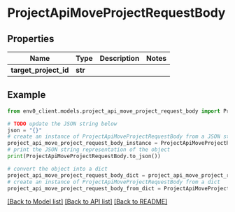 # ProjectApiMoveProjectRequestBody


## Properties

Name | Type | Description | Notes
------------ | ------------- | ------------- | -------------
**target_project_id** | **str** |  | 

## Example

```python
from env0_client.models.project_api_move_project_request_body import ProjectApiMoveProjectRequestBody

# TODO update the JSON string below
json = "{}"
# create an instance of ProjectApiMoveProjectRequestBody from a JSON string
project_api_move_project_request_body_instance = ProjectApiMoveProjectRequestBody.from_json(json)
# print the JSON string representation of the object
print(ProjectApiMoveProjectRequestBody.to_json())

# convert the object into a dict
project_api_move_project_request_body_dict = project_api_move_project_request_body_instance.to_dict()
# create an instance of ProjectApiMoveProjectRequestBody from a dict
project_api_move_project_request_body_from_dict = ProjectApiMoveProjectRequestBody.from_dict(project_api_move_project_request_body_dict)
```
[[Back to Model list]](../README.md#documentation-for-models) [[Back to API list]](../README.md#documentation-for-api-endpoints) [[Back to README]](../README.md)


